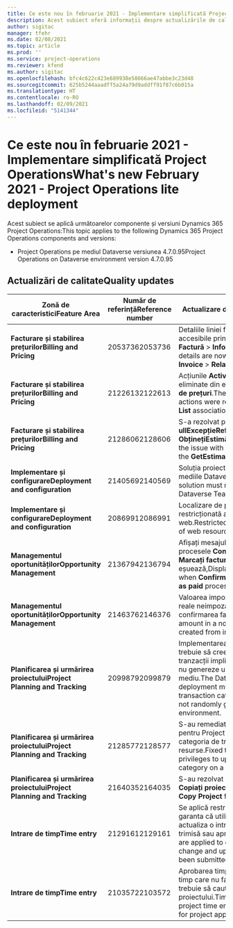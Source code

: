 ```yaml
---
title: Ce este nou în februarie 2021 - Implementare simplificată Project Operations
description: Acest subiect oferă informații despre actualizările de calitate disponibile în lansarea din februarie 2021 a implementării simplificate a Project Operations.
author: sigitac
manager: tfehr
ms.date: 02/08/2021
ms.topic: article
ms.prod: ''
ms.service: project-operations
ms.reviewer: kfend
ms.author: sigitac
ms.openlocfilehash: bfc4c622c423e689938e58666ae47abbe3c23d48
ms.sourcegitcommit: 625b5244aaadff5a24a79d9addff91f87c6b015a
ms.translationtype: HT
ms.contentlocale: ro-RO
ms.lasthandoff: 02/09/2021
ms.locfileid: "5141344"
---
```

# <a name="whats-new-february-2021---project-operations-lite-deployment"></a><span data-ttu-id="928bf-103">Ce este nou în februarie 2021 - Implementare simplificată Project Operations</span><span class="sxs-lookup"><span data-stu-id="928bf-103">What's new February 2021 - Project Operations lite deployment</span></span>

<span data-ttu-id="928bf-104">Acest subiect se aplică următoarelor componente și versiuni Dynamics 365 Project Operations:</span><span class="sxs-lookup"><span data-stu-id="928bf-104">This topic applies to the following Dynamics 365 Project Operations components and versions:</span></span>

  - <span data-ttu-id="928bf-105">Project Operations pe mediul Dataverse versiunea 4.7.0.95</span><span class="sxs-lookup"><span data-stu-id="928bf-105">Project Operations on Dataverse environment version 4.7.0.95</span></span>

## <a name="quality-updates"></a><span data-ttu-id="928bf-106">Actualizări de calitate</span><span class="sxs-lookup"><span data-stu-id="928bf-106">Quality updates</span></span>

| <span data-ttu-id="928bf-107">**Zonă de caracteristici**</span><span class="sxs-lookup"><span data-stu-id="928bf-107">**Feature Area**</span></span> | <span data-ttu-id="928bf-108">**Număr de referință**</span><span class="sxs-lookup"><span data-stu-id="928bf-108">**Reference number**</span></span> | <span data-ttu-id="928bf-109">**Actualizare de calitate**</span><span class="sxs-lookup"><span data-stu-id="928bf-109">**Quality update**</span></span> |
| --- | --- | --- |
| <span data-ttu-id="928bf-110">**Facturare și stabilirea prețurilor**</span><span class="sxs-lookup"><span data-stu-id="928bf-110">**Billing and Pricing**</span></span> | <span data-ttu-id="928bf-111">2053736</span><span class="sxs-lookup"><span data-stu-id="928bf-111">2053736</span></span> | <span data-ttu-id="928bf-112">Detaliile liniei facturii sunt acum accesibile prin accesarea secțiunii **Factură** > **Informații conexe**.</span><span class="sxs-lookup"><span data-stu-id="928bf-112">Invoice line details are now accessible by going to **Invoice** > **Related information**.</span></span> |
| <span data-ttu-id="928bf-113">**Facturare și stabilirea prețurilor**</span><span class="sxs-lookup"><span data-stu-id="928bf-113">**Billing and Pricing**</span></span> | <span data-ttu-id="928bf-114">2122613</span><span class="sxs-lookup"><span data-stu-id="928bf-114">2122613</span></span> | <span data-ttu-id="928bf-115">Acțiunile **Activați** și **Dezactivați** au fost eliminate din entități de asociere **Listă de prețuri**.</span><span class="sxs-lookup"><span data-stu-id="928bf-115">The **Activate** and **Deactivate** actions were removed from the **Price List** association entities.</span></span> |
| <span data-ttu-id="928bf-116">**Facturare și stabilirea prețurilor**</span><span class="sxs-lookup"><span data-stu-id="928bf-116">**Billing and Pricing**</span></span> | <span data-ttu-id="928bf-117">2128606</span><span class="sxs-lookup"><span data-stu-id="928bf-117">2128606</span></span> | <span data-ttu-id="928bf-118">S-a rezolvat problema cu **ullExcepțieReferință** în insertul **ObținețiEstimăriPentruProiect**.</span><span class="sxs-lookup"><span data-stu-id="928bf-118">Resolved the issue with **ullReferenceException** in the **GetEstimatesForProject** plug-in.</span></span> |
| <span data-ttu-id="928bf-119">**Implementare și configurare**</span><span class="sxs-lookup"><span data-stu-id="928bf-119">**Deployment and configuration**</span></span> | <span data-ttu-id="928bf-120">2140569</span><span class="sxs-lookup"><span data-stu-id="928bf-120">2140569</span></span> | <span data-ttu-id="928bf-121">Soluția proiectului nu trebuie instalată în mediile Dataverse Teams.</span><span class="sxs-lookup"><span data-stu-id="928bf-121">Project solution must not be installed in the Dataverse Teams environments.</span></span> |
| <span data-ttu-id="928bf-122">**Implementare și configurare**</span><span class="sxs-lookup"><span data-stu-id="928bf-122">**Deployment and configuration**</span></span> | <span data-ttu-id="928bf-123">2086991</span><span class="sxs-lookup"><span data-stu-id="928bf-123">2086991</span></span> | <span data-ttu-id="928bf-124">Localizare de personalizare restricționată a resurselor web.</span><span class="sxs-lookup"><span data-stu-id="928bf-124">Restricted customizing localization of web resources.</span></span> |
| <span data-ttu-id="928bf-125">**Managementul oportunităților**</span><span class="sxs-lookup"><span data-stu-id="928bf-125">**Opportunity Management**</span></span> | <span data-ttu-id="928bf-126">2136794</span><span class="sxs-lookup"><span data-stu-id="928bf-126">2136794</span></span> | <span data-ttu-id="928bf-127">Afișați mesajul corect de eroare când procesele **Confirmați factura** sau **Marcați factura ca plătită** eșuează,</span><span class="sxs-lookup"><span data-stu-id="928bf-127">Display correct error message when **Confirm invoice** or **Mark invoice as paid** process fails,</span></span> |
| <span data-ttu-id="928bf-128">**Managementul oportunităților**</span><span class="sxs-lookup"><span data-stu-id="928bf-128">**Opportunity Management**</span></span> | <span data-ttu-id="928bf-129">2146376</span><span class="sxs-lookup"><span data-stu-id="928bf-129">2146376</span></span> | <span data-ttu-id="928bf-130">Valoarea impozitului corectată la valorile reale neimpozabile este creată din confirmarea facturii.</span><span class="sxs-lookup"><span data-stu-id="928bf-130">Corrected tax amount in a non-chargeable actual is created from invoice confirmation.</span></span> |
| <span data-ttu-id="928bf-131">**Planificarea și urmărirea proiectului**</span><span class="sxs-lookup"><span data-stu-id="928bf-131">**Project Planning and Tracking**</span></span> | <span data-ttu-id="928bf-132">2099879</span><span class="sxs-lookup"><span data-stu-id="928bf-132">2099879</span></span> | <span data-ttu-id="928bf-133">Implementarea mediului Dataverse trebuie să creeze o categorie de tranzacții implicită cu un ID static și să nu genereze unul în mod aleatoriu per mediu.</span><span class="sxs-lookup"><span data-stu-id="928bf-133">The Dataverse environment deployment must create a default transaction category with a static ID and not randomly generate one per environment.</span></span> |
| <span data-ttu-id="928bf-134">**Planificarea și urmărirea proiectului**</span><span class="sxs-lookup"><span data-stu-id="928bf-134">**Project Planning and Tracking**</span></span> | <span data-ttu-id="928bf-135">2128577</span><span class="sxs-lookup"><span data-stu-id="928bf-135">2128577</span></span> | <span data-ttu-id="928bf-136">S-au remediat privilegiile utilizatorului pentru Project Service pentru a actualiza categoria de tranzacții la o alocare de resurse.</span><span class="sxs-lookup"><span data-stu-id="928bf-136">Fixed the Project service user privileges to update the transaction category on a resource assignment.</span></span> |
| <span data-ttu-id="928bf-137">**Planificarea și urmărirea proiectului**</span><span class="sxs-lookup"><span data-stu-id="928bf-137">**Project Planning and Tracking**</span></span> | <span data-ttu-id="928bf-138">2164035</span><span class="sxs-lookup"><span data-stu-id="928bf-138">2164035</span></span> | <span data-ttu-id="928bf-139">S-au rezolvat problemele cu funcția **Copiați proiect**.</span><span class="sxs-lookup"><span data-stu-id="928bf-139">Fixed issues with the **Copy Project** function.</span></span> |
| <span data-ttu-id="928bf-140">**Intrare de timp**</span><span class="sxs-lookup"><span data-stu-id="928bf-140">**Time entry**</span></span> | <span data-ttu-id="928bf-141">2129161</span><span class="sxs-lookup"><span data-stu-id="928bf-141">2129161</span></span> | <span data-ttu-id="928bf-142">Se aplică restricții mai stricte pentru a garanta că utilizatorii nu pot modifica și actualiza o intrare de timp care a fost trimisă sau aprobată.</span><span class="sxs-lookup"><span data-stu-id="928bf-142">Tighter restrictions are applied to ensure users can't change and update a time entry that has been submitted or approved.</span></span> |
| <span data-ttu-id="928bf-143">**Intrare de timp**</span><span class="sxs-lookup"><span data-stu-id="928bf-143">**Time entry**</span></span> | <span data-ttu-id="928bf-144">2103572</span><span class="sxs-lookup"><span data-stu-id="928bf-144">2103572</span></span> | <span data-ttu-id="928bf-145">Aprobarea timpului pentru intrările de timp care nu fac parte din proiect nu trebuie să caute rolul de aprobator al proiectului.</span><span class="sxs-lookup"><span data-stu-id="928bf-145">Time approval for non-project time entries must not be looking for project approver role.</span></span> |
